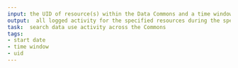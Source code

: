 ```yaml
---
input: the UID of resource(s) within the Data Commons and a time window
output:  all logged activity for the specified resources during the specified time window
task:  search data use activity across the Commons
tags:
- start date
- time window
- uid
---
```

